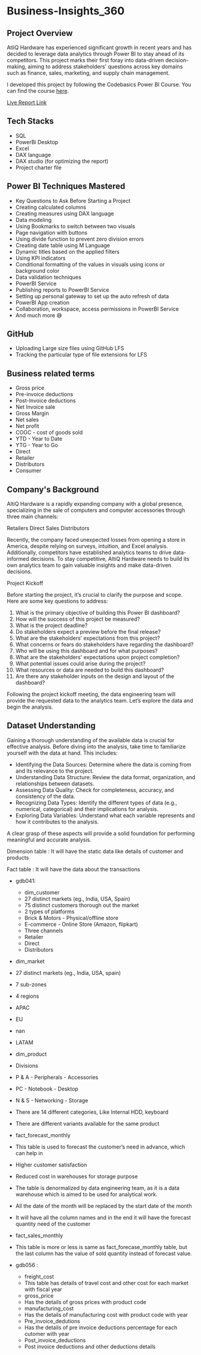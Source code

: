 # Business-Insights_360

## Project Overview

AtliQ Hardware has experienced significant growth in recent years and has decided to leverage data analytics through Power BI to stay ahead of its competitors. This project marks their first foray into data-driven decision-making, aiming to address stakeholders' questions across key domains such as finance, sales, marketing, and supply chain management.

I developed this project by following the Codebasics Power BI Course. You can find the course [here](https://codebasics.io/bootcamps/data-analytics-bootcamp-with-practical-job-assistance).

[Live Report Link](https://app.powerbi.com/view?r=eyJrIjoiNGEwYmE5NTEtYWNiZS00NTNiLWJjMTktOGU2YzFkYWRkYWU4IiwidCI6ImRmODY3OWNkLWE4MGUtNDVkOC05OWFjLWM4M2VkN2ZmOTVhMCJ9)

## Tech Stacks

- SQL
- PowerBi Desktop
- Excel
- DAX language
- DAX studio (for optimizing the report)
- Project charter file

## Power BI Techniques Mastered

- Key Questions to Ask Before Starting a Project
- Creating calculated columns
- Creating measures using DAX language
- Data modeling
- Using Bookmarks to switch between two visuals
- Page navigation with buttons
- Using divide function to prevent zero division errors
- Creating date table using M Language
- Dynamic titles based on the applied filters
- Using KPI indicators
- Conditional formatting of the values in visuals using icons or background color
- Data validation techniques
- PowerBI Service
- Publishing reports to PowerBI Service
- Setting up personal gateway to set up the auto refresh of data
- PowerBI App creation
- Collaboration, workspace, access permissions in PowerBI Service
- And much more 😅

## GitHub

- Uploading Large size files using GitHub LFS
- Tracking the particular type of file extensions for LFS

## Business related terms

- Gross price
- Pre-invoice deductions
- Post-Invoice deductions
- Net Invoice sale
- Gross Margin
- Net sales
- Net profit
- COGC - cost of goods sold
- YTD - Year to Date
- YTG - Year to Go
- Direct
- Retailer
- Distributors
- Consumer

## Company's Background

AltiQ Hardware is a rapidly expanding company with a global presence, specializing in the sale of computers and computer accessories through three main channels:

Retailers
Direct Sales
Distributors

Recently, the company faced unexpected losses from opening a store in America, despite relying on surveys, intuition, and Excel analysis. Additionally, competitors have established analytics teams to drive data-informed decisions. To stay competitive, AltiQ Hardware needs to build its own analytics team to gain valuable insights and make data-driven decisions.

Project Kickoff

Before starting the project, it’s crucial to clarify the purpose and scope. Here are some key questions to address:

1. What is the primary objective of building this Power BI dashboard?
2. How will the success of this project be measured?
3. What is the project deadline?
4. Do stakeholders expect a preview before the final release?
5. What are the stakeholders’ expectations from this project?
6. What concerns or fears do stakeholders have regarding the dashboard?
7. Who will be using this dashboard and for what purposes?
8. What are the stakeholders' expectations upon project completion?
9. What potential issues could arise during the project?
10. What resources or data are needed to build this dashboard?
11. Are there any stakeholder inputs on the design and layout of the dashboard?

Following the project kickoff meeting, the data engineering team will provide the requested data to the analytics team. 
Let’s explore the data and begin the analysis.

## Dataset Understanding

Gaining a thorough understanding of the available data is crucial for effective analysis. Before diving into the analysis, take time to familiarize yourself with the data at hand. This includes:

- Identifying the Data Sources: Determine where the data is coming from and its relevance to the project.
- Understanding Data Structure: Review the data format, organization, and relationships between datasets.
- Assessing Data Quality: Check for completeness, accuracy, and consistency of the data.
- Recognizing Data Types: Identify the different types of data (e.g., numerical, categorical) and their implications for analysis.
- Exploring Data Variables: Understand what each variable represents and how it contributes to the analysis.

A clear grasp of these aspects will provide a solid foundation for performing meaningful and accurate analysis.

Dimension table : It will have the static data like details of customer and products

Fact table : It will have the data about the transactions

- gdb041:
  - dim_customer
   - 27 distinct markets (eg., India, USA, Spain)
   - 75 distinct customers thorough out the market
   - 2 types of platforms
    - Brick & Motors - Physical/offline store
    - E-commerce - Online Store (Amazon, flipkart)
   - Three channels
    - Retailer
    - Direct
    - Distributors
 - dim_market
  - 27 distinct markets (eg., India, USA, spain)
  - 7 sub-zones
  - 4 regions
   - APAC
   - EU
   - nan
   - LATAM
 - dim_product
  - Divisions
   - P & A
    - Peripherals
    - Accessories
   - PC
    - Notebook
    - Desktop
   - N & S
    - Networking
    - Storage
  - There are 14 different categories, Like Internal HDD, keyboard
  - There are different variants available for the same product
 - fact_forecast_monthly
  - This table is used to forecast the customer’s need in advance, which can help in
   - Higher customer satisfaction
   - Reduced cost in warehouses for storage purpose
  - The table is denormalized by data engineering team, as it is a data warehouse which is aimed to be used for analytical work.
  - All the date of the month will be replaced by the start date of the month
  - It will have all the column names and in the end it will have the forecast quantity need of the customer
 - fact_sales_monthly
  - This table is more or less is same as fact_forecase_monthly table, but the last column has the value of sold quantity instead of forecast value.

- gdb056 :
  - freight_cost
   - This table has details of travel cost and other cost for each market with fiscal year
  - gross_price
   - Has the details of gross prices with product code
  - manufacturing_cost
   - Has the details of manufacturing cost with product code with year
  - Pre_invoice_dedutions
   - Has the details of pre invoice deductions percentage for each cutomer with year
  - Post_invoice_deductions
   - Post invoice deductions and other deductions details







